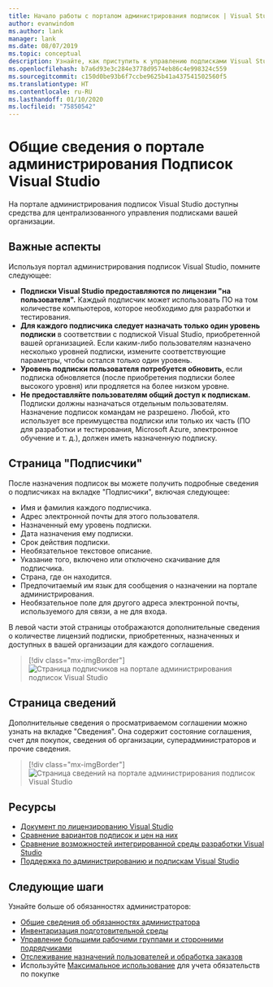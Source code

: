 ```yaml
---
title: Начало работы с порталом администрирования подписок | Visual Studio Marketplace
author: evanwindom
ms.author: lank
manager: lank
ms.date: 08/07/2019
ms.topic: conceptual
description: Узнайте, как приступить к управлению подписками Visual Studio вашей организации с помощью портала администрирования подписок.
ms.openlocfilehash: b7a6d93e3c284e3778d9574eb86c4e998324c559
ms.sourcegitcommit: c150d0be93b6f7ccbe9625b41a437541502560f5
ms.translationtype: HT
ms.contentlocale: ru-RU
ms.lasthandoff: 01/10/2020
ms.locfileid: "75850542"
---
```

# <a name="overview-of-the-visual-studio-subscriptions-administrator-portal"></a>Общие сведения о портале администрирования Подписок Visual Studio

На портале администрирования подписок Visual Studio доступны средства для централизованного управления подписками вашей организации. 

## <a name="important-considerations"></a>Важные аспекты
Используя портал администрирования подписок Visual Studio, помните следующее:
- **Подписки Visual Studio предоставляются по лицензии "на пользователя".** Каждый подписчик может использовать ПО на том количестве компьютеров, которое необходимо для разработки и тестирования.
- **Для каждого подписчика следует назначать только один уровень подписки** в соответствии с подпиской Visual Studio, приобретенной вашей организацией. Если каким-либо пользователям назначено несколько уровней подписки, измените соответствующие параметры, чтобы остался только один уровень.
- **Уровень подписки пользователя потребуется обновить**, если подписка обновляется (после приобретения подписки более высокого уровня) или продляется на более низком уровне.
- **Не предоставляйте пользователям общий доступ к подпискам.** Подписки должны назначаться отдельным пользователям.  Назначение подписок командам не разрешено.  Любой, кто использует все преимущества подписки или только их часть (ПО для разработки и тестирования, Microsoft Azure, электронное обучение и т. д.), должен иметь назначенную подписку.

## <a name="the-subscribers-page"></a>Страница "Подписчики"
После назначения подписок вы можете получить подробные сведения о подписчиках на вкладке "Подписчики", включая следующее:
- Имя и фамилия каждого подписчика.
- Адрес электронной почты для этого пользователя.
- Назначенный ему уровень подписки.
- Дата назначения ему подписки.
- Срок действия подписки.
- Необязательное текстовое описание.
- Указание того, включено или отключено скачивание для подписчика.
- Страна, где он находится.
- Предпочитаемый им язык для сообщения о назначении на портале администрирования.
- Необязательное поле для другого адреса электронной почты, используемого для связи, а не для входа.

В левой части этой страницы отображаются дополнительные сведения о количестве лицензий подписки, приобретенных, назначенных и доступных в вашей организации для каждого соглашения.
> [!div class="mx-imgBorder"]
> ![Страница подписчиков на портале администрирования подписок Visual Studio](_img/using-admin-portal/subscribers-page.png)

## <a name="the-details-page"></a>Страница сведений
Дополнительные сведения о просматриваемом соглашении можно узнать на вкладке "Сведения". Она содержит состояние соглашения, счет для покупок, сведения об организации, суперадминистраторов и прочие сведения.
> [!div class="mx-imgBorder"]
> ![Страница сведений на портале администрирования подписок Visual Studio](_img/using-admin-portal/details-page.png)

## <a name="resources"></a>Ресурсы
- [Документ по лицензированию Visual Studio](https://visualstudio.microsoft.com/wp-content/uploads/2019/06/Visual-Studio-Licensing-Whitepaper-May-2019.pdf)
- [Сравнение вариантов подписок и цен на них](https://visualstudio.microsoft.com/vs/pricing)
- [Сравнение возможностей интегрированной среды разработки Visual Studio](https://visualstudio.microsoft.com/vs/compare)
- [Поддержка по администрированию и подпискам Visual Studio](https://visualstudio.microsoft.com/support/support-overview-vs)

## <a name="next-steps"></a>Следующие шаги
Узнайте больше об обязанностях администраторов:
- [Общие сведения об обязанностях администратора](admin-responsibilities.md)
- [Инвентаризация подготовительной среды](admin-inventory.md)
- [Управление большими рабочими группами и сторонними подрядчиками](manage-teams.md)
- [Отслеживание назначений пользователей и обработка заказов](assignments-orders.md)
- Используйте [Максимальное использование](maximum-usage.md) для учета обязательств по покупке
